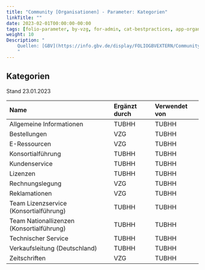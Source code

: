 ```yaml
---
title: "Community [Organisationen] - Parameter: Kategorien"
linkTitle: ""
date: 2023-02-01T00:00:00-00:00
tags: [folio-parameter, by-vzg, for-admin, cat-bestpractices, app-organisationen, by-community_gemeinsam, by-tubhh]
weight: 10
Description: "
    Quellen: [GBV](https://info.gbv.de/display/FOLIOGBVEXTERN/Community+[Organisationen]+-+Parameter:+Kategorien)
    "
---
```


## Kategorien

Stand 23.01.2023

|Name|Ergänzt durch|Verwendet von|
|:----|:----|:----|
|Allgemeine Informationen|TUBHH|TUBHH|
|Bestellungen|VZG|TUBHH|
|E-Ressourcen|VZG|TUBHH|
|Konsortialführung|TUBHH|TUBHH|
|Kundenservice|TUBHH|TUBHH|
|Lizenzen|TUBHH|TUBHH|
|Rechnungslegung|VZG|TUBHH|
|Reklamationen|VZG|TUBHH|
|Team Lizenzservice (Konsortialführung)|TUBHH|TUBHH|
|Team Nationallizenzen (Konsortialführung)|TUBHH|TUBHH|
|Technischer Service|TUBHH|TUBHH|
|Verkaufsleitung (Deutschland)|TUBHH|TUBHH|
|Zeitschriften|VZG|TUBHH|
